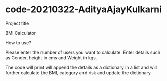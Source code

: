 # code-20210322-AdityaAjayKulkarni

Project title

BMI Calculator

How to use?

Please enter the number of users you want to calculate.
Enter details such as Gender, height in cms and Weight in kgs.

The code will print will append the details as a dictionary in a list and will further calculate the BMI, category and risk and update the dictionary
